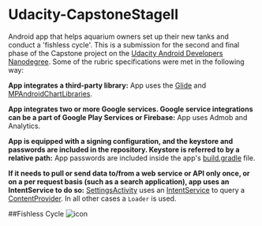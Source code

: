 # Udacity-CapstoneStageII

Android app that helps aquarium owners set up their new tanks and conduct a 'fishless cycle'. This is a submission for the second and final phase of the Capstone project on the [Udacity Android Developers Nanodegree](https://www.udacity.com/course/android-developer-nanodegree-by-google--nd801?v=ad1_). Some of the rubric specifications were met in the following way:

**App integrates a third-party library:** App uses the [Glide](https://github.com/bumptech/glide) and [MPAndroidChartLibraries](https://github.com/PhilJay/MPAndroidChart).

**App integrates two or more Google services. Google service integrations can be a part of Google Play Services or Firebase:**
App uses Admob and Analytics.

**App is equipped with a signing configuration, and the keystore and passwords are included in the repository. Keystore is referred to by a relative path:** App passwords are included inside the app's [build.gradle](https://github.com/PPartisan/Udacity-CapstoneStageII/blob/master/app/build.gradle) file.

**If it needs to pull or send data to/from a web service or API only once, or on a per request basis (such as a search application), app uses an IntentService to do so:** [SettingsActivity](https://github.com/PPartisan/Udacity-CapstoneStageII/blob/master/app/src/main/java/com/github/ppartisan/fishlesscycle/ui/SettingsActivity.java) uses an [IntentService](https://github.com/PPartisan/Udacity-CapstoneStageII/blob/master/app/src/main/java/com/github/ppartisan/fishlesscycle/service/LoadImagePackService.java) to query a [ContentProvider](https://github.com/PPartisan/Udacity-CapstoneStageII/blob/master/app/src/main/java/com/github/ppartisan/fishlesscycle/data/Provider.java). In all other cases a `Loader` is used.

##Fishless Cycle
![icon](https://github.com/PPartisan/Udacity-CapstoneStageII/blob/master/app/src/main/res/mipmap-xxxhdpi/ic_launcher.png?raw=true)
